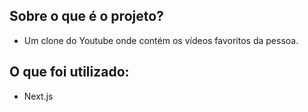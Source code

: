 
## Sobre o que é o projeto?
- Um clone do Youtube onde contém os vídeos favoritos da pessoa.

## O que foi utilizado:
- Next.js